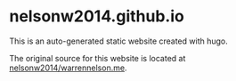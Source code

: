 # nelsonw2014.github.io

This is an auto-generated static website created with hugo. 

The original source for this website is located at [nelsonw2014/warrennelson.me](https://github.com/nelsonw2014/warrennelson.me).
